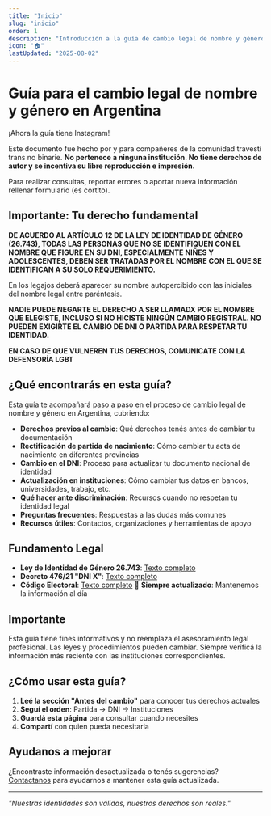 ```yaml
---
title: "Inicio"
slug: "inicio"
order: 1
description: "Introducción a la guía de cambio legal de nombre y género en Argentina"
icon: "🏠"
lastUpdated: "2025-08-02"
---
```


# Guía para el cambio legal de nombre y género en Argentina

¡Ahora la guía tiene Instagram! 

Este documento fue hecho por y para compañeres de la comunidad travesti trans no binarie. **No pertenece a ninguna institución. No tiene derechos de autor y se incentiva su libre reproducción e impresión.**

Para realizar consultas, reportar errores o aportar nueva información rellenar formulario (es cortito).

## Importante: Tu derecho fundamental

**DE ACUERDO AL ARTÍCULO 12 DE LA LEY DE IDENTIDAD DE GÉNERO (26.743), TODAS LAS PERSONAS QUE NO SE IDENTIFIQUEN CON EL NOMBRE QUE FIGURE EN SU DNI, ESPECIALMENTE NIÑES Y ADOLESCENTES, DEBEN SER TRATADAS POR EL NOMBRE CON EL QUE SE IDENTIFICAN A SU SOLO REQUERIMIENTO.**

En los legajos deberá aparecer su nombre autopercibido con las iniciales del nombre legal entre paréntesis.

**NADIE PUEDE NEGARTE EL DERECHO A SER LLAMADX POR EL NOMBRE QUE ELEGISTE, INCLUSO SI NO HICISTE NINGÚN CAMBIO REGISTRAL. NO PUEDEN EXIGIRTE EL CAMBIO DE DNI O PARTIDA PARA RESPETAR TU IDENTIDAD.**

**EN CASO DE QUE VULNEREN TUS DERECHOS, COMUNICATE CON LA DEFENSORÍA LGBT**

## ¿Qué encontrarás en esta guía?

Esta guía te acompañará paso a paso en el proceso de cambio legal de nombre y género en Argentina, cubriendo:

- **Derechos previos al cambio**: Qué derechos tenés antes de cambiar tu documentación
- **Rectificación de partida de nacimiento**: Cómo cambiar tu acta de nacimiento en diferentes provincias
- **Cambio en el DNI**: Proceso para actualizar tu documento nacional de identidad
- **Actualización en instituciones**: Cómo cambiar tus datos en bancos, universidades, trabajo, etc.
- **Qué hacer ante discriminación**: Recursos cuando no respetan tu identidad legal
- **Preguntas frecuentes**: Respuestas a las dudas más comunes
- **Recursos útiles**: Contactos, organizaciones y herramientas de apoyo

## Fundamento Legal

- **Ley de Identidad de Género 26.743**: [Texto completo](https://servicios.infoleg.gob.ar/infolegInternet/anexos/195000-199999/197860/norma.htm)
- **Decreto 476/21 "DNI X"**: [Texto completo](https://servicios.infoleg.gob.ar/infolegInternet/anexos/350000-354999/352187/norma.htm) 
- **Código Electoral**: [Texto completo](https://servicios.infoleg.gob.ar/infolegInternet/anexos/15000-19999/19442/texact.htm)
🔄 **Siempre actualizado**: Mantenemos la información al día

## Importante

Esta guía tiene fines informativos y no reemplaza el asesoramiento legal profesional. Las leyes y procedimientos pueden cambiar. Siempre verificá la información más reciente con las instituciones correspondientes.

## ¿Cómo usar esta guía?

1. **Leé la sección "Antes del cambio"** para conocer tus derechos actuales
2. **Seguí el orden**: Partida → DNI → Instituciones
3. **Guardá esta página** para consultar cuando necesites
4. **Compartí** con quien pueda necesitarla

## Ayudanos a mejorar

¿Encontraste información desactualizada o tenés sugerencias? [Contactanos](mailto:guia@ejemplo.com) para ayudarnos a mantener esta guía actualizada.

---

*"Nuestras identidades son válidas, nuestros derechos son reales."*
